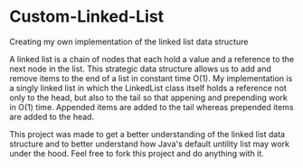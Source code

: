 # Custom-Linked-List
Creating my own implementation of the linked list data structure

A linked list is a chain of nodes that each hold a value and a reference to the next node in the list.
This strategic data structure allows us to add and remove items to the end of a list in constant time O(1).
My implementation is a singly linked list in which the LinkedList class itself holds a reference not only to the head, but also to the tail so that appening and prepending work in O(1) time. Appended items are added to the tail whereas prepended items are added to the head.

This project was made to get a better understanding of the linked list data structure and to better understand how Java's default untility list may work under the hood. Feel free to fork this project and do anything with it.
